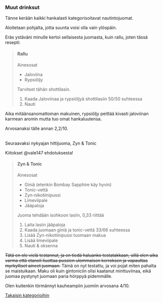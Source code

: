 ### Muut drinksut

Tänne kerään kaikki hankalasti kategorisoitavat nautintojuomat.

Aloitetaan pohjalta, jotta suunta voisi olla vain ylöspäin.

Eräs ystäväni minulle kertoi sellaisesta juomasta, kuin rallu, joten tässä resepti:

> #### Rallu
>
> Ainesosat
> - Jaloviina
> - Rypsiöljy
>
> Tarvitset tähän shottilasin.
>
> 1. Kaada Jaloviinaa ja rypsiöljyä shottilasiin 50/50 suhteessa
> 2. Nauti

Aika mitäänsanomattoman makuinen, rypsiöljy peittää kivasti jaloviinan karmean aromin mutta tuo omat hankaluutensa.

Arvosanaksi tälle annan 2,2/10.

\
Seuraavaksi nykyajan hittijuoma, Zyn & Tonic

Kiitokset @vale147 ehdotuksesta!

> #### Zyn & Tonic
>
> Ainesosat
> - Giniä (etenkin Bombay Sapphire käy hyvin)
> - Tonic-vettä
> - Zyn-nikotiinipussi
> - Limeviipale
> - Jääpaloja
>
> Juoma tehdään isohkoon lasiin, 0,33 riittää
>
> 1. Laita lasiin jääpaloja
> 2. Kaada juomaan giniä ja tonic-vettä 33/66 suhteessa
> 3. Lisää Zyn-nikotiinipussi tuomaan makua
> 4. Lisää limeviipale
> 5. Nauti & oksenna

~~Tätä en ole vielä testannut, ja en tiedä haluanko testatakkaan, sillä olen aika varma että etanoli liuottaa pussien ulommaisen kerroksen ja vapauttaa myrkylliset aineet juomaan.~~
Tämä on nyt testattu, ja voi pojat miten pahalta se maistuikaan. Maku oli kuin gintoniciin olisi kaatanut minttuviinaa, eikä juomaa pystynyt juomaan paria hörppyä pidemmälle.

Olen kuitenkin törmännyt kauheampiin juomiin arvosana 4/10.

[Takaisin kategorioihin](/drinksut.md)